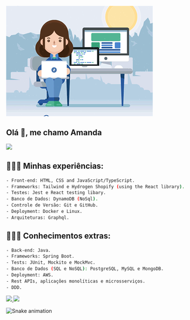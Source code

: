 ![](/developer.gif)

## Olá 🖖, me chamo Amanda

<a href="https://www.linkedin.com/in/amanda-oliveira-campos/" target="_blank"><img src="https://img.shields.io/badge/-LinkedIn-%230077B5?style=for-the-badge&logo=linkedin&logoColor=white" target="_blank"></a>

## 👩🏻‍💻 Minhas experiências:
```bash
- Front-end: HTML, CSS and JavaScript/TypeScript.
- Frameworks: Tailwind e Hydrogen Shopify (using the React library).
- Testes: Jest e React testing libary.
- Banco de Dados: DynamoDB (NoSql).
- Controle de Versão: Git e GitHub.
- Deployment: Docker e Linux.
- Arquiteturas: Graphql.
```

## 👩🏻‍🎓 Conhecimentos extras:
```bash
- Back-end: Java.
- Frameworks: Spring Boot.
- Tests: JUnit, Mockito e MockMvc. 
- Banco de Dados (SQL e NoSQL): PostgreSQL, MySQL e MongoDB.
- Deployment: AWS.
- Rest APIs, aplicações monolíticas e microsserviços.
- DDD.
```


<a href="https://github.com/amandaoliveiracampos">
  <img height="150" src="https://github-readme-stats-sigma-five.vercel.app/api?username=amandaoliveiracampos&show_icons=true&theme=omni&include_all_commits=true&count_private=true"/>
  <img height="150em" src="https://github-readme-stats-sigma-five.vercel.app/api/top-langs/?username=amandaoliveiracampos&layout=compact&langs_count=7&theme=omni"/>
</a>

![Snake animation](https://github.com/amandaoliveiracampos/amandaoliveiracampos/blob/output/github-contribution-grid-snake.svg)
